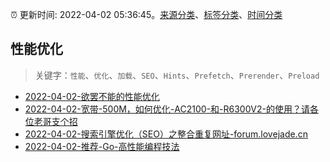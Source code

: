 :alarm_clock: 更新时间: 2022-04-02 05:36:45。[来源分类](../README.md)、[标签分类](../TAGS.md)、[时间分类](../TIMELINE.md)

## 性能优化


> 关键字：`性能`、`优化`、`加载`、`SEO`、`Hints`、`Prefetch`、`Prerender`、`Preload`



- [2022-04-02-欲罢不能的性能优化](https://www.v2ex.com/t/844505) 
- [2022-04-02-宽带-500M，如何优化-AC2100-和-R6300V2-的使用？请各位老哥支个招](https://www.v2ex.com/t/844504) 
- [2022-04-02-搜索引擎优化（SEO）之整合重复网址-forum.lovejade.cn](https://blogread.cn/news/go.php?idItem=14994&url=https%3A%2F%2Fforum.lovejade.cn%2Fd%2F147-seo%3Fcomefrom%3Dhttps%253A%252F%252Fblogread.cn%252Fnews%252F) 
- [2022-04-02-推荐-Go-高性能编程技法](https://toutiao.io/k/405ts7m) 